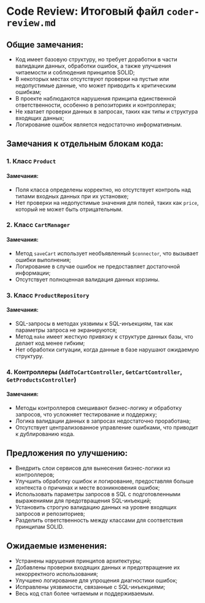 # Code Review: Итоговый файл `coder-review.md`

## Общие замечания:
- Код имеет базовую структуру, но требует доработки в части валидации данных, обработки ошибок, а также улучшения читаемости и соблюдения принципов SOLID;
- В некоторых местах отсутствуют проверки на пустые или недопустимые данные, что может приводить к критическим ошибкам;
- В проекте наблюдаются нарушения принципа единственной ответственности, особенно в репозиториях и контроллерах;
- Не хватает проверки данных в запросах, таких как типы и структура входящих данных;
- Логирование ошибок является недостаточно информативным.

## Замечания к отдельным блокам кода:

### 1. Класс `Product`
#### Замечания:
- Поля класса определены корректно, но отсутствует контроль над типами входных данных при их установке;
- Нет проверки на недопустимые значения для полей, таких как `price`, который не может быть отрицательным.

### 2. Класс `CartManager`
#### Замечания:
- Метод `saveCart` использует необъявленный `$connector`, что вызывает ошибки выполнения;
- Логирование в случае ошибок не предоставляет достаточной информации;
- Отсутствует полноценная валидация данных корзины.

### 3. Класс `ProductRepository`
#### Замечания:
- SQL-запросы в методах уязвимы к SQL-инъекциям, так как параметры запроса не экранируются;
- Метод `make` имеет жесткую привязку к структуре данных базы, что делает код менее гибким;
- Нет обработки ситуации, когда данные в базе нарушают ожидаемую структуру.

### 4. Контроллеры (`AddToCartController`, `GetCartController`, `GetProductsController`)
#### Замечания:
- Методы контроллеров смешивают бизнес-логику и обработку запросов, что усложняет тестирование и поддержку;
- Логика валидации данных в запросах недостаточно проработана;
- Отсутствует централизованное управление ошибками, что приводит к дублированию кода.

## Предложения по улучшению:
- Внедрить слои сервисов для вынесения бизнес-логики из контроллеров;
- Улучшить обработку ошибок и логирование, предоставляя больше контекста о причинах и месте возникновения ошибок;
- Использовать параметры запросов в SQL с подготовленными выражениями для предотвращения SQL-инъекций;
- Установить строгую валидацию данных на уровне входящих запросов и репозиториев;
- Разделить ответственность между классами для соответствия принципам SOLID.

## Ожидаемые изменения:
- Устранены нарушения принципов архитектуры;
- Добавлены проверки входящих данных и предотвращение их некорректного использования;
- Улучшено логирование для упрощения диагностики ошибок;
- Исправлены уязвимости, связанные с SQL-инъекциями;
- Весь код стал более читаемым и поддерживаемым.